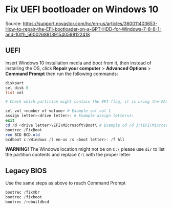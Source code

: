 # Fix UEFI bootloader on Windows 10

Source: <https://support.novastor.com/hc/en-us/articles/360011403653-How-to-repair-the-EFI-bootloader-on-a-GPT-HDD-for-Windows-7-8-8-1-and-10#h_560026881391540598122418>

## UEFI

Insert Windows 10 installation media and boot from it, then instead of installing the OS, click __Repair your computer__ > __Advanced Options__ > __Command Prompt__ then run the following commands:

```powershell
diskpart
sel disk 0
list vol

# Check which partition might contain the EFI flag, it is using the FAT32 file system and might not have a letter assigned to it

sel vol <number of volume> # Example sel vol 1
assign letter=<drive letter>: # Example assign letter=J:
exit
cd /d <drive letter>\EFI\Microsoft\Boot\ # Example cd /d J:\EFI\Microsoft\Boot\
bootrec /FixBoot
ren BCD BCD.old
bcdboot c:\Windows /l en-us /s <boot letter>: /f All
```

__WARNING!__ The Windows location might not be on ```C:\``` please use ```dir``` to list the partition contents and replace ```C:\``` with the proper letter

## Legacy BIOS

Use the same steps as above to reach Command Prompt

```powershell
bootrec /fixmbr
bootrec /fixboot
bootrec /rebuildbcd
```
